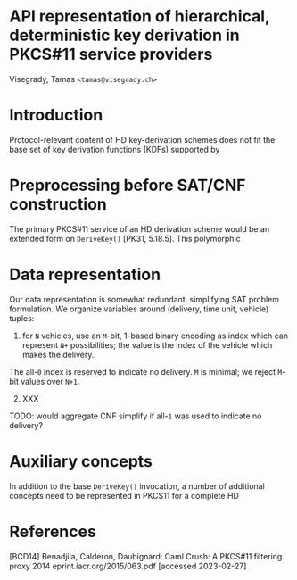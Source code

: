 # API representation of hierarchical, deterministic key derivation in PKCS#11 service providers

Visegrady, Tamas ```<tamas@visegrady.ch>```

# Introduction

Protocol-relevant content of HD key-derivation schemes does not
fit the base set of key derivation functions (KDFs) supported by

# Preprocessing before SAT/CNF construction

The primary PKCS#11 service of an HD derivation scheme would be an
extended form on ```DeriveKey()``` [PK31, 5.18.5]. This polymorphic

# Data representation

Our data representation is somewhat redundant, simplifying SAT problem
formulation. We organize variables around (delivery, time unit, vehicle)
tuples:

1. for ```N``` vehicles, use an ```M```-bit, 1-based binary encoding
as index which can represent ```N+``` possibilities; the value is the
index of the vehicle which makes the delivery.

The all-```0``` index is reserved to indicate no delivery. ```M``` is
minimal; we reject ```M```-bit values over ```N+1```.

2. XXX

TODO: would aggregate CNF simplify if all-```1``` was used to indicate
no delivery?

# Auxiliary concepts

In addition to the base ```DeriveKey()``` invocation, a number of
additional concepts need to be represented in PKCS11 for a complete HD

# References

[BCD14]
Benadjila, Calderon, Daubignard: Caml Crush: A PKCS#11 filtering proxy
2014
eprint.iacr.org/2015/063.pdf  [accessed 2023-02-27]

